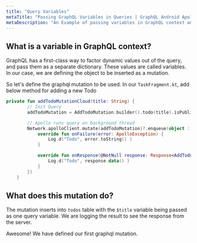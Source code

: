 ```yaml
---
title: "Query Variables"
metaTitle: "Passing GraphQL Variables in Queries | GraphQL Android Apollo Tutorial"
metaDescription: "An Example of passing variables in GraphQL context and usage of Apollo GraphQL Mutation variables in Android app."
---
```


## What is a variable in GraphQL context?

GraphQL has a first-class way to factor dynamic values out of the query, and pass them as a separate dictionary. These values are called variables. In our case, we are defining the object to be inserted as a mutation.

So let's define the graphql mutation to be used. In our `TaskFragment.kt`, add below method for adding a new Todo

```kotlin
private fun addTodoMutationCloud(title: String) {
        // Init Query
        addTodoMutation = AddTodoMutation.builder().todo(title).isPublic(false).build()

        // Apollo runs query on background thread
        Network.apolloClient.mutate(addTodoMutation)?.enqueue(object : ApolloCall.Callback<AddTodoMutation.Data>() {
            override fun onFailure(error: ApolloException) {
                Log.d("Todo", error.toString() )
            }

            override fun onResponse(@NotNull response: Response<AddTodoMutation.Data>) {
                Log.d("Todo", response.data() )
            }
        })
    }
```

## What does this mutation do?

The mutation inserts into `todos` table with the `$title` variable being passed as one query variable. We are logging the result to see the response from the server.

Awesome! We have defined our first graphql mutation.
